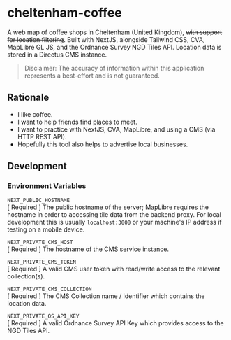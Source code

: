 # cheltenham-coffee

A web map of coffee shops in Cheltenham (United Kingdom), ~~with support for location filtering~~. Built with NextJS, alongside Tailwind CSS, CVA, MapLibre GL JS, and the Ordnance Survey NGD Tiles API. Location data is stored in a Directus CMS instance.

> Disclaimer: The accuracy of information within this application represents a best-effort and is not guaranteed.

## Rationale

- I like coffee.
- I want to help friends find places to meet.
- I want to practice with NextJS, CVA, MapLibre, and using a CMS (via HTTP REST API).
- Hopefully this tool also helps to advertise local businesses.

## Development

### Environment Variables

`NEXT_PUBLIC_HOSTNAME` \
[ Required ] The public hostname of the server; MapLibre requires the hostname in order to accessing tile data from the backend proxy. For local development this is usually `localhost:3000` or your machine's IP address if testing on a mobile device.

`NEXT_PRIVATE_CMS_HOST` \
[ Required ] The hostname of the CMS service instance.

`NEXT_PRIVATE_CMS_TOKEN` \
[ Required ] A valid CMS user token with read/write access to the relevant collection(s).

`NEXT_PRIVATE_CMS_COLLECTION` \
[ Required ] The CMS Collection name / identifier which contains the location data.

`NEXT_PRIVATE_OS_API_KEY` \
[ Required ] A valid Ordnance Survey API Key which provides access to the NGD Tiles API.
